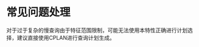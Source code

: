 # 常见问题处理<a name="ZH-CN_TOPIC_0000001367754681"></a>

对于过于复杂的慢查询由于特征范围限制，可能无法使用本特性正确进行计划选择，建议直接使用CPLAN进行查询计划生成。


